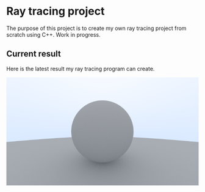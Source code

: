 # Ray tracing project

The purpose of this project is to create my own ray tracing project from scratch using C++. Work in progress.

## Current result
Here is the latest result my ray tracing program can create.

![RayTracingImage](https://github.com/LeoVgr/RayTracing/blob/main/RayTracing/image.png)
